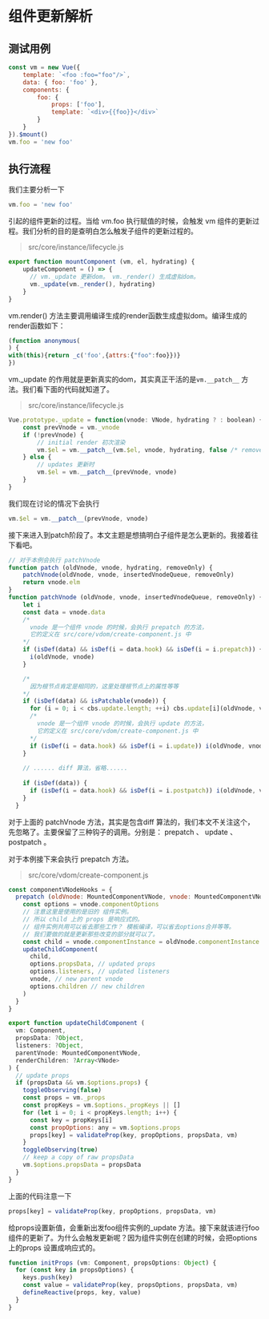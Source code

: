 # 组件更新解析
## 测试用例
```javascript
const vm = new Vue({
    template: `<foo :foo="foo"/>`,
    data: { foo: 'foo' },
    components: {
        foo: {
            props: ['foo'],
            template: `<div>{{foo}}</div>`
        }
    }
}).$mount()
vm.foo = 'new foo'
```

## 执行流程

我们主要分析一下

```javascript
vm.foo = 'new foo'
```

引起的组件更新的过程。当给 vm.foo 执行赋值的时候，会触发 vm 组件的更新过程。我们分析的目的是查明白怎么触发子组件的更新过程的。

> src/core/instance/lifecycle.js

```javascript
export function mountComponent (vm, el, hydrating) {
    updateComponent = () => {
      // vm._update 更新dom。 vm._render() 生成虚拟dom。
      vm._update(vm._render(), hydrating)
    }
}
```

vm.render() 方法主要调用编译生成的render函数生成虚拟dom。编译生成的render函数如下：

```javascript
(function anonymous(
) {
with(this){return _c('foo',{attrs:{"foo":foo}})}
})
```

vm._update 的作用就是更新真实的dom，其实真正干活的是`vm.__patch__` 方法。我们看下面的代码就知道了。

> src/core/instance/lifecycle.js

```javascript
Vue.prototype._update = function(vnode: VNode, hydrating ? : boolean) {
	const prevVnode = vm._vnode
    if (!prevVnode) {
        // initial render 初次渲染
        vm.$el = vm.__patch__(vm.$el, vnode, hydrating, false /* removeOnly */ )
    } else {
        // updates 更新时
        vm.$el = vm.__patch__(prevVnode, vnode)
    }
}
```

我们现在讨论的情况下会执行 

```javascript
vm.$el = vm.__patch__(prevVnode, vnode)
```

接下来进入到patch阶段了。本文主题是想搞明白子组件是怎么更新的。我接着往下看吧。

```javascript
// 对于本例会执行 patchVnode 
function patch (oldVnode, vnode, hydrating, removeOnly) {
    patchVnode(oldVnode, vnode, insertedVnodeQueue, removeOnly)
    return vnode.elm
}
function patchVnode (oldVnode, vnode, insertedVnodeQueue, removeOnly) {
    let i
    const data = vnode.data
    /*
      vnode 是一个组件 vnode 的时候，会执行 prepatch 的方法，
      它的定义在 src/core/vdom/create-component.js 中
    */
    if (isDef(data) && isDef(i = data.hook) && isDef(i = i.prepatch)) {
      i(oldVnode, vnode)
    }

    /*
      因为根节点肯定是相同的，这里处理根节点上的属性等等
    */
    if (isDef(data) && isPatchable(vnode)) {
      for (i = 0; i < cbs.update.length; ++i) cbs.update[i](oldVnode, vnode)
      /*
        vnode 是一个组件 vnode 的时候，会执行 update 的方法，
        它的定义在 src/core/vdom/create-component.js 中
      */
      if (isDef(i = data.hook) && isDef(i = i.update)) i(oldVnode, vnode)
    }
	
    // ...... diff 算法，省略......
  	
    if (isDef(data)) {
      if (isDef(i = data.hook) && isDef(i = i.postpatch)) i(oldVnode, vnode)
    }
  }
```

对于上面的 patchVnode 方法，其实是包含diff 算法的，我们本文不关注这个，先忽略了。主要保留了三种钩子的调用。分别是： prepatch 、 update 、 postpatch 。

对于本例接下来会执行 prepatch 方法。

> src/core/vdom/create-component.js

```javascript
const componentVNodeHooks = {
  prepatch (oldVnode: MountedComponentVNode, vnode: MountedComponentVNode) {
    const options = vnode.componentOptions
    // 注意这里是使用的是旧的 组件实例。
    // 所以 child 上的 props 是响应式的。
    // 组件实例共用可以省去那些工作？ 模板编译，可以省去options合并等等。
    // 我们要做的就是更新那些改变的部分就可以了。
    const child = vnode.componentInstance = oldVnode.componentInstance
    updateChildComponent(
      child,
      options.propsData, // updated props
      options.listeners, // updated listeners
      vnode, // new parent vnode
      options.children // new children
    )
  }
}

export function updateChildComponent (
  vm: Component,
  propsData: ?Object,
  listeners: ?Object,
  parentVnode: MountedComponentVNode,
  renderChildren: ?Array<VNode>
) {
  // update props
  if (propsData && vm.$options.props) {
    toggleObserving(false)
    const props = vm._props
    const propKeys = vm.$options._propKeys || []
    for (let i = 0; i < propKeys.length; i++) {
      const key = propKeys[i]
      const propOptions: any = vm.$options.props
      props[key] = validateProp(key, propOptions, propsData, vm)
    }
    toggleObserving(true)
    // keep a copy of raw propsData
    vm.$options.propsData = propsData
  }
}
```

上面的代码注意一下

```javascript
props[key] = validateProp(key, propOptions, propsData, vm)
```

给props设置新值，会重新出发foo组件实例的_update 方法。接下来就该进行foo组件的更新了。为什么会触发更新呢？因为组件实例在创建的时候，会把options上的props 设置成响应式的。

```javascript
function initProps (vm: Component, propsOptions: Object) {
  for (const key in propsOptions) {
    keys.push(key)
    const value = validateProp(key, propsOptions, propsData, vm)
    defineReactive(props, key, value)
  }
}
```



